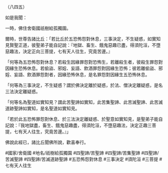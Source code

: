 （八四五）

如是我聞：

一時，佛住舍衛國祇樹給孤獨園。

爾時，世尊告諸比丘：「若比丘於五恐怖怨對休息，三事決定，不生疑惑，如實知見賢聖正道，彼聖弟子能自記說：『地獄、畜生、餓鬼惡趣已盡，得須陀洹，不墮惡趣法，決定正向三菩提，七有天人往生，究竟苦邊。』

「何等為五恐怖怨對休息？若殺生因緣罪怨對恐怖生，若離殺生者，彼殺生罪怨對因緣生恐怖休息。若偷盜、邪婬、妄語、飲酒罪怨對因緣生恐怖；彼若離偷盜、邪婬、妄語、飲酒罪怨對者，因緣恐怖休息，是名罪怨對因緣生五恐怖休息。

「何等為三事決定，不生疑惑？謂於佛決定離於疑惑，於法、僧決定離疑惑，是名三法決定離疑惑。

「何等名為聖道如實知見？謂此苦聖諦如實知，此苦集聖諦、此苦滅聖諦、此苦滅道跡聖諦如實知，是名聖道如實知見。

「若於此五恐怖罪怨對休息、於三法決定離疑惑、於聖意如實知見，是聖弟子能自記說：『我地獄盡，畜生、餓鬼惡趣盡，得須陀洹，不墮惡趣法，決定正趣三菩提，七有天人往生，究竟苦邊。』」

佛說此經已，諸比丘聞佛所說，歡喜奉行。

#國家/舍衛國
#地名/祇樹給孤獨園
#四聖諦/苦聖諦
#四聖諦/苦集聖諦
#四聖諦/苦滅聖諦
#四聖諦/苦滅道跡聖諦
#五恐怖怨對休息
#三事決定
#須陀洹
#三菩提
#七有天人往生
